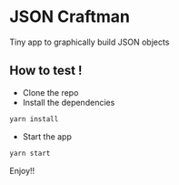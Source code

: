 # JSON Craftman
Tiny app to graphically build JSON objects

## How to test !
* Clone the repo
* Install the dependencies
```bash
yarn install
```
* Start the app
```bash
yarn start
```

Enjoy!!
